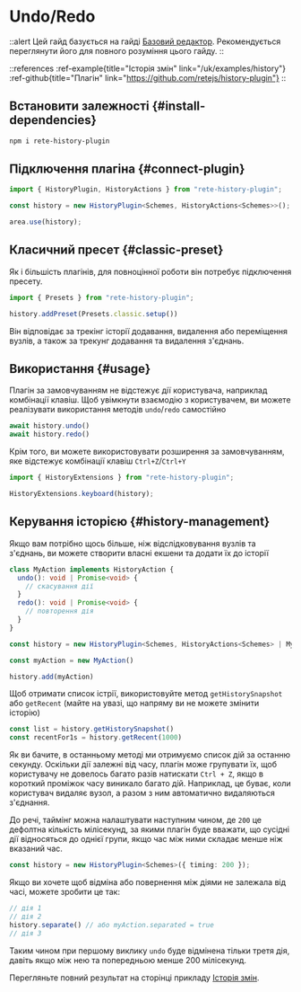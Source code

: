 # Undo/Redo

::alert
Цей гайд базується на гайді [Базовий редактор](/uk/docs/guides/basic). Рекомендується переглянути його для повного розуміння цього гайду.
::

::references
:ref-example{title="Історія змін" link="/uk/examples/history"}
:ref-github{title="Плагін" link="https://github.com/retejs/history-plugin"}
::

## Встановити залежності {#install-dependencies}

```bash
npm i rete-history-plugin
```

## Підключення плагіна {#connect-plugin}

```ts
import { HistoryPlugin, HistoryActions } from "rete-history-plugin";

const history = new HistoryPlugin<Schemes, HistoryActions<Schemes>>();

area.use(history);
```

## Класичний пресет {#classic-preset}

Як і більшість плагінів, для повноцінної роботи він потребує підключення пресету.

```ts
import { Presets } from "rete-history-plugin";

history.addPreset(Presets.classic.setup())
```

Він відповідає за трекінг історії додавання, видалення або переміщення вузлів, а також за трекунг додавання та видалення з'єднань.

## Використання {#usage}

Плагін за замовчуванням не відстежує дії користувача, наприклад комбінації клавіш. Щоб увімкнути взаємодію з користувачем, ви можете реалізувати використання методів `undo`/`redo` самостійно

```ts
await history.undo()
await history.redo()
```

Крім того, ви можете використовувати розширення за замовчуванням, яке відстежує комбінації клавіш `Ctrl+Z`/`Ctrl+Y`

```ts
import { HistoryExtensions } from "rete-history-plugin";

HistoryExtensions.keyboard(history);
```

## Керування історією {#history-management}

Якщо вам потрібно щось більше, ніж відслідковування вузлів та з'єднань, ви можете створити власні екшени та додати їх до історії

```ts
class MyAction implements HistoryAction {
  undo(): void | Promise<void> {
    // скасування дії
  }
  redo(): void | Promise<void> {
    // повторення дія
  }
}

const history = new HistoryPlugin<Schemes, HistoryActions<Schemes> | MyAction>();

const myAction = new MyAction()

history.add(myAction)
```

Щоб отримати список істрії, використовуйте метод `getHistorySnapshot` або `getRecent` (майте на увазі, що напряму ви не можете змінити історію)

```ts
const list = history.getHistorySnapshot()
const recentFor1s = history.getRecent(1000)
```

Як ви бачите, в останньому методі ми отримуємо список дій за останню секунду. Оскільки дії залежні від часу, плагін може групувати їх, щоб користувачу не довелось багато разів натискати `Ctrl + Z`, якщо в короткий проміжок часу виникало багато дій. Наприклад, це буває, коли користувач видаляє вузол, а разом з ним автоматично видаляються з'єднання.

До речі, таймінг можна налаштувати наступним чином, де `200` це дефолтна кількість мілісекунд, за якими плагін буде вважати, що сусідні дії відносяться до однієї групи, якщо час між ними складає менше ніж вказаний час.

```ts
const history = new HistoryPlugin<Schemes>({ timing: 200 });
```

Якщо ви хочете щоб відміна або повернення між діями не залежала від часі, можете зробити це так:

```ts
// дія 1
// дія 2
history.separate() // або myAction.separated = true
// дія 3
```

Таким чином при першому виклику `undo` буде відмінена тільки третя дія, давіть якщо між нею та попередньою менше 200 мілісекунд.

Перегляньте повний результат на сторінці прикладу [Історія змін](/uk/examples/history).
